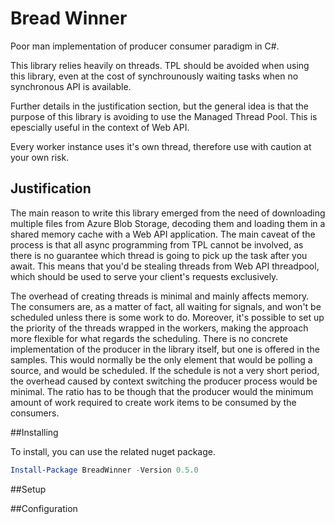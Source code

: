 # Bread Winner

Poor man implementation of producer consumer paradigm in C#.

This library relies heavily on threads. TPL should be avoided when using this library, even at the cost of synchrounously waiting tasks when no synchronous API is available. 

Further details in the justification section, but the general idea is that the purpose of this library is avoiding to use the Managed Thread Pool. This is epescially useful in the context of Web API.

Every worker instance uses it's own thread, therefore use with caution at your own risk.

## Justification

The main reason to write this library emerged from the need of downloading multiple files from Azure Blob Storage, decoding them and loading them in a shared memory cache with a Web API application. The main caveat of the process is that all async programming from TPL cannot be involved, as there is no guarantee which thread is going to pick up the task after you await. This means that you'd be stealing threads from Web API threadpool, which should be used to serve your client's requests exclusively.

The overhead of creating threads is minimal and mainly affects memory. The consumers are, as a matter of fact, all waiting for signals, and won't be scheduled unless there is some work to do. Moreover, it's possible to set up the priority of the threads wrapped in the workers, making the approach more flexible for what regards the scheduling. There is no concrete implementation of the producer in the library itself, but one is offered in the samples. This would normally be the only element that would be polling a source, and would be scheduled. If the schedule is not a very short period, the overhead caused by context switching the producer process would be minimal. The ratio has to be though that the producer would the minimum amount of work required to create work items to be consumed by the consumers.

##Installing

To install, you can use the related nuget package.
```powershell
Install-Package BreadWinner -Version 0.5.0
```
##Setup

##Configuration
